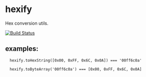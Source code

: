 # hexify

  Hex conversion utils.

  [![Build Status](https://travis-ci.org/tomkp/hexify.png)](https://travis-ci.org/tomkp/hexify)


## examples:


```
  hexify.toHexString([0x00, 0xFF, 0x6C, 0x0A]) === '00ff6c0a'
```

```
  hexify.toByteArray('00ff6c0a') === [0x00, 0xFF, 0x6C, 0x0A]
```



